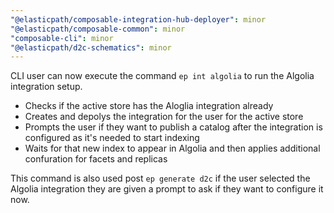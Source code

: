 ```yaml
---
"@elasticpath/composable-integration-hub-deployer": minor
"@elasticpath/composable-common": minor
"composable-cli": minor
"@elasticpath/d2c-schematics": minor
---
```


CLI user can now execute the command `ep int algolia` to run the Algolia integration setup.

- Checks if the active store has the Aloglia integration already
- Creates and depolys the integration for the user for the active store
- Prompts the user if they want to publish a catalog after the integration is configured as it's needed to start indexing
- Waits for that new index to appear in Algolia and then applies additional confuration for facets and replicas

This command is also used post `ep generate d2c` if the user selected the Algolia integration they are given a prompt to ask if they want to configure it now.